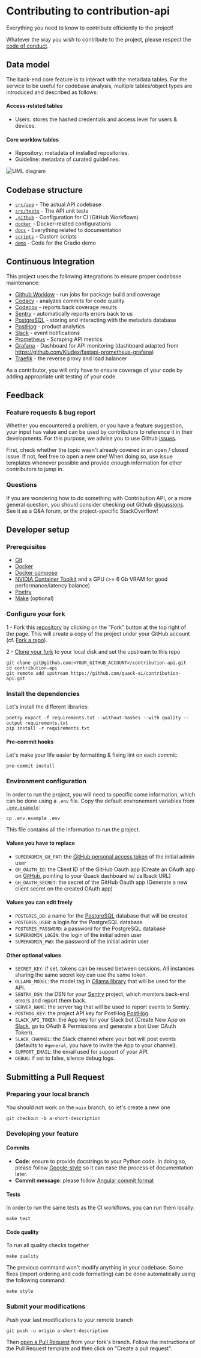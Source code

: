 # Contributing to contribution-api

Everything you need to know to contribute efficiently to the project!

Whatever the way you wish to contribute to the project, please respect the [code of conduct](CODE_OF_CONDUCT.md).


## Data model

The back-end core feature is to interact with the metadata tables. For the service to be useful for codebase analysis, multiple tables/object types are introduced and described as follows:

#### Access-related tables

- Users: stores the hashed credentials and access level for users & devices.

#### Core worklow tables

- Repository: metadata of installed repositories.
- Guideline: metadata of curated guidelines.

![UML diagram](https://github.com/quack-ai/contribution-api/assets/26927750/509dc855-547e-45c3-a545-a29e8ce3712c)


## Codebase structure

- [`src/app`](https://github.com/quack-ai/contribution-api/blob/main/src/app) - The actual API codebase
- [`src/tests`](https://github.com/quack-ai/contribution-api/blob/main/src/tests) - The API unit tests
- [`.github`](https://github.com/quack-ai/contribution-api/blob/main/.github) - Configuration for CI (GitHub Workflows)
- [`docker`](https://github.com/quack-ai/contribution-api/blob/main/docker) - Docker-related configurations
- [`docs`](https://github.com/quack-ai/contribution-api/blob/main/docs) - Everything related to documentation
- [`scripts`](https://github.com/quack-ai/contribution-api/blob/main/scripts) - Custom scripts
- [`demo`](https://github.com/quack-ai/contribution-api/blob/main/demo) - Code for the Gradio demo


## Continuous Integration

This project uses the following integrations to ensure proper codebase maintenance:

- [Github Worklow](https://help.github.com/en/actions/configuring-and-managing-workflows/configuring-a-workflow) - run jobs for package build and coverage
- [Codacy](https://www.codacy.com/) - analyzes commits for code quality
- [Codecov](https://codecov.io/) - reports back coverage results
- [Sentry](https://docs.sentry.io/platforms/python/) - automatically reports errors back to us
- [PostgreSQL](https://www.postgresql.org/) - storing and interacting with the metadata database
- [PostHog](https://posthog.com/) - product analytics
- [Slack](https://slack.com/) - event notifications
- [Prometheus](https://prometheus.io/) - Scraping API metrics
- [Grafana](https://grafana.com/) - Dashboard for API monitoring (dashboard adapted from https://github.com/Kludex/fastapi-prometheus-grafana)
- [Traefik](https://traefik.io/) - the reverse proxy and load balancer

As a contributor, you will only have to ensure coverage of your code by adding appropriate unit testing of your code.



## Feedback

### Feature requests & bug report

Whether you encountered a problem, or you have a feature suggestion, your input has value and can be used by contributors to reference it in their developments. For this purpose, we advise you to use Github [issues](https://github.com/quack-ai/contribution-api/issues).

First, check whether the topic wasn't already covered in an open / closed issue. If not, feel free to open a new one! When doing so, use issue templates whenever possible and provide enough information for other contributors to jump in.

### Questions

If you are wondering how to do something with Contribution API, or a more general question, you should consider checking out Github [discussions](https://github.com/quack-ai/contribution-api/discussions). See it as a Q&A forum, or the project-specific StackOverflow!


## Developer setup

### Prerequisites

- [Git](https://git-scm.com/book/en/v2/Getting-Started-Installing-Git)
- [Docker](https://docs.docker.com/engine/install/)
- [Docker compose](https://docs.docker.com/compose/)
- [NVIDIA Container Toolkit](https://docs.nvidia.com/datacenter/cloud-native/container-toolkit/latest/install-guide.html) and a GPU (>= 6 Gb VRAM for good performance/latency balance)
- [Poetry](https://python-poetry.org/docs/)
- [Make](https://www.gnu.org/software/make/) (optional)


### Configure your fork

1 - Fork this [repository](https://github.com/quack-ai/contribution-api) by clicking on the "Fork" button at the top right of the page. This will create a copy of the project under your GitHub account (cf. [Fork a repo](https://docs.github.com/en/get-started/quickstart/fork-a-repo)).

2 - [Clone your fork](https://docs.github.com/en/repositories/creating-and-managing-repositories/cloning-a-repository) to your local disk and set the upstream to this repo
```shell
git clone git@github.com:<YOUR_GITHUB_ACCOUNT>/contribution-api.git
cd contribution-api
git remote add upstream https://github.com/quack-ai/contribution-api.git
```

### Install the dependencies

Let's install the different libraries:
```shell
poetry export -f requirements.txt --without-hashes --with quality --output requirements.txt
pip install -r requirements.txt
```

#### Pre-commit hooks
Let's make your life easier by formatting & fixing lint on each commit:
```shell
pre-commit install
```

### Environment configuration

In order to run the project, you will need to specific some information, which can be done using a `.env` file.
Copy the default environement variables from [`.env.example`](./.env.example):
```shell
cp .env.example .env
```

This file contains all the information to run the project.

#### Values you have to replace
- `SUPERADMIN_GH_PAT`: the [GitHub personal access token](https://github.com/settings/tokens?type=beta) of the initial admin user
- `GH_OAUTH_ID`: the Client ID of the GitHub Oauth app (Create an OAuth app on [GitHub](https://github.com/settings/applications/new), pointing to your Quack dashboard w/ callback URL)
- `GH_OAUTH_SECRET`: the secret of the GitHub Oauth app (Generate a new client secret on the created OAuth app)

#### Values you can edit freely
- `POSTGRES_DB`: a name for the [PostgreSQL](https://www.postgresql.org/) database that will be created
- `POSTGRES_USER`: a login for the PostgreSQL database
- `POSTGRES_PASSWORD`: a password for the PostgreSQL database
- `SUPERADMIN_LOGIN`: the login of the initial admin user
- `SUPERADMIN_PWD`: the password of the initial admin user

#### Other optional values
- `SECRET_KEY`: if set, tokens can be reused between sessions. All instances sharing the same secret key can use the same token.
- `OLLAMA_MODEL`: the model tag in [Ollama library](https://ollama.com/library) that will be used for the API.
- `SENTRY_DSN`: the DSN for your [Sentry](https://sentry.io/) project, which monitors back-end errors and report them back.
- `SERVER_NAME`: the server tag that will be used to report events to Sentry.
- `POSTHOG_KEY`: the project API key for PostHog [PostHog](https://eu.posthog.com/settings/project-details).
- `SLACK_API_TOKEN`: the App key for your Slack bot (Create New App on [Slack](https://api.slack.com/apps), go to OAuth & Permissions and generate a bot User OAuth Token).
- `SLACK_CHANNEL`: the Slack channel where your bot will post events (defaults to `#general`, you have to invite the App to your channel).
- `SUPPORT_EMAIL`: the email used for support of your API.
- `DEBUG`: if set to false, silence debug logs.

## Submitting a Pull Request

### Preparing your local branch

You should not work on the `main` branch, so let's create a new one
```shell
git checkout -b a-short-description
```

### Developing your feature

#### Commits

- **Code**: ensure to provide docstrings to your Python code. In doing so, please follow [Google-style](https://sphinxcontrib-napoleon.readthedocs.io/en/latest/example_google.html) so it can ease the process of documentation later.
- **Commit message**: please follow [Angular commit format](https://github.com/angular/angular/blob/main/CONTRIBUTING.md#-commit-message-format)

#### Tests

In order to run the same tests as the CI workflows, you can run them locally:

```shell
make test
```

#### Code quality

To run all quality checks together

```shell
make quality
```

The previous command won't modify anything in your codebase. Some fixes (import ordering and code formatting) can be done automatically using the following command:

```shell
make style
```

### Submit your modifications

Push your last modifications to your remote branch
```shell
git push -u origin a-short-description
```

Then [open a Pull Request](https://docs.github.com/en/github/collaborating-with-pull-requests/proposing-changes-to-your-work-with-pull-requests/creating-a-pull-request) from your fork's branch. Follow the instructions of the Pull Request template and then click on "Create a pull request".
